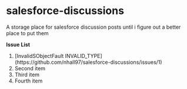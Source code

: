 # salesforce-discussions
A storage place for salesforce discussion posts until i figure out a better place to put them

**Issue List**
<ol>
<li> [InvalidSObjectFault INVALID_TYPE](https://github.com/nhall97/salesforce-discussions/issues/1) </li>
<li>Second item</li>
<li>Third item</li>
<li>Fourth item</li>
</ol> 
